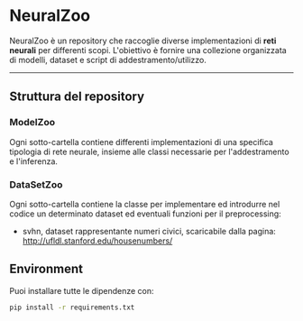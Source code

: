 # NeuralZoo

NeuralZoo è un repository che raccoglie diverse implementazioni di **reti neurali** per differenti scopi. L'obiettivo è fornire una collezione organizzata di modelli, dataset e script di addestramento/utilizzo.

---

## Struttura del repository

### ModelZoo
Ogni sotto-cartella contiene differenti implementazioni di una specifica tipologia di rete neurale, insieme alle classi necessarie per l'addestramento e l'inferenza.

### DataSetZoo
Ogni sotto-cartella contiene la classe per implementare ed introdurre nel codice un determinato dataset ed eventuali funzioni per il preprocessing:
- svhn, dataset rappresentante numeri civici, scaricabile dalla pagina: http://ufldl.stanford.edu/housenumbers/

## Environment
Puoi installare tutte le dipendenze con:

```bash
pip install -r requirements.txt
